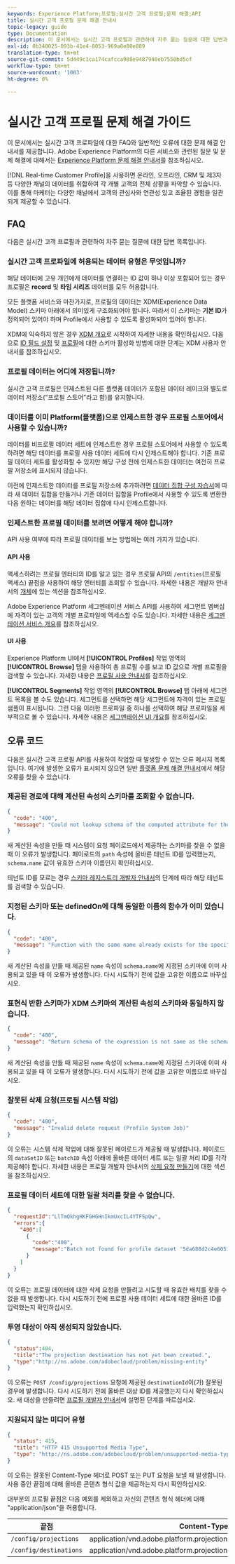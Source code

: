 ```yaml
---
keywords: Experience Platform;프로필;실시간 고객 프로필;문제 해결;API
title: 실시간 고객 프로필 문제 해결 안내서
topic-legacy: guide
type: Documentation
description: 이 문서에서는 실시간 고객 프로필과 관련하여 자주 묻는 질문에 대한 답변과 Adobe Experience Platform을 사용하여 프로필 데이터를 작업할 때 발생하는 오류에 대한 문제 해결 안내서를 제공합니다.
exl-id: 0b340025-093b-41e4-8053-969a8e80e889
translation-type: tm+mt
source-git-commit: 5d449c1ca174cafcca988e9487940eb7550bd5cf
workflow-type: tm+mt
source-wordcount: '1003'
ht-degree: 0%

---
```


# 실시간 고객 프로필 문제 해결 가이드

이 문서에서는 실시간 고객 프로파일에 대한 FAQ와 일반적인 오류에 대한 문제 해결 안내서를 제공합니다. Adobe Experience Platform의 다른 서비스와 관련된 질문 및 문제 해결에 대해서는 [Experience Platform 문제 해결 안내서](../landing/troubleshooting.md)를 참조하십시오.

[!DNL Real-time Customer Profile]을 사용하면 온라인, 오프라인, CRM 및 제3자 등 다양한 채널의 데이터를 취합하여 각 개별 고객의 전체 상황을 파악할 수 있습니다. 이를 통해 마케터는 다양한 채널에서 고객의 관심사와 연관성 있고 조율된 경험을 일관되게 제공할 수 있습니다.

## FAQ

다음은 실시간 고객 프로필과 관련하여 자주 묻는 질문에 대한 답변 목록입니다.

### 실시간 고객 프로파일에 허용되는 데이터 유형은 무엇입니까?

해당 데이터에 고유 개인에게 데이터를 연결하는 ID 값이 하나 이상 포함되어 있는 경우 프로필은 **record** 및 **타임 시리즈** 데이터를 모두 허용합니다.

모든 플랫폼 서비스와 마찬가지로, 프로필의 데이터는 XDM(Experience Data Model) 스키마 아래에서 의미있게 구조화되어야 합니다. 따라서 이 스키마는 **기본 ID**&#x200B;가 정의되어 있어야 하며 Profile에서 사용할 수 있도록 활성화되어 있어야 합니다.

XDM에 익숙하지 않은 경우 [XDM 개요](../xdm/home.md)로 시작하여 자세한 내용을 확인하십시오. 다음으로 [ID 필드 설정](../xdm/tutorials/create-schema-ui.md#identity-field) 및 [프로필](../xdm/tutorials/create-schema-ui.md#profile)에 대한 스키마 활성화 방법에 대한 단계는 XDM 사용자 안내서를 참조하십시오.

### 프로필 데이터는 어디에 저장됩니까?

실시간 고객 프로필은 인제스트된 다른 플랫폼 데이터가 포함된 데이터 레이크와 별도로 데이터 저장소(&quot;프로필 스토어&quot;라고 함)를 유지합니다.

### 데이터를 이미 Platform(플랫폼)으로 인제스트한 경우 프로필 스토어에서 사용할 수 있습니까?

데이터를 비프로필 데이터 세트에 인제스트한 경우 프로필 스토어에서 사용할 수 있도록 하려면 해당 데이터를 프로필 사용 데이터 세트에 다시 인제스트해야 합니다. 기존 프로필 데이터 세트를 활성화할 수 있지만 해당 구성 전에 인제스트한 데이터는 여전히 프로필 저장소에 표시되지 않습니다.

이전에 인제스트한 데이터를 프로필 저장소에 추가하려면 [데이터 집합 구성 자습서](./tutorials/dataset-configuration.md)에 따라 새 데이터 집합을 만들거나 기존 데이터 집합을 Profile에서 사용할 수 있도록 변환한 다음 원하는 데이터를 해당 데이터 집합에 다시 인제스트합니다.

### 인제스트한 프로필 데이터를 보려면 어떻게 해야 합니까?

API 사용 여부에 따라 프로필 데이터를 보는 방법에는 여러 가지가 있습니다.

#### API 사용

액세스하려는 프로필 엔터티의 ID를 알고 있는 경우 프로필 API의 `/entities`(프로필 액세스) 끝점을 사용하여 해당 엔터티를 조회할 수 있습니다. 자세한 내용은 개발자 안내서의 [개체](./api/entities.md)에 있는 섹션을 참조하십시오.

Adobe Experience Platform 세그멘테이션 서비스 API를 사용하여 세그먼트 멤버십에 자격이 있는 고객의 개별 프로파일에 액세스할 수도 있습니다. 자세한 내용은 [세그멘테이션 서비스 개요](../segmentation/home.md)를 참조하십시오.

#### UI 사용

Experience Platform UI에서 **[!UICONTROL Profiles]** 작업 영역의 **[!UICONTROL Browse]** 탭을 사용하여 총 프로필 수를 보고 ID 값으로 개별 프로필을 검색할 수 있습니다. 자세한 내용은 [프로필 사용 안내서](./ui/user-guide.md)를 참조하십시오.

**[!UICONTROL Segments]** 작업 영역의 **[!UICONTROL Browse]** 탭 아래에 세그먼트 목록을 볼 수도 있습니다. 세그먼트를 선택하면 해당 세그먼트에 자격이 있는 프로필 샘플이 표시됩니다. 그런 다음 이러한 프로파일 중 하나를 선택하여 해당 프로파일을 세부적으로 볼 수 있습니다. 자세한 내용은 [세그멘테이션 UI 개요](../segmentation/ui/overview.md)를 참조하십시오.

## 오류 코드

다음은 실시간 고객 프로필 API를 사용하여 작업할 때 발생할 수 있는 오류 메시지 목록입니다. 여기에 발생한 오류가 표시되지 않으면 일반 [플랫폼 문제 해결 안내서](../landing/troubleshooting.md)에서 해당 오류를 찾을 수 있습니다.

### 제공된 경로에 대해 계산된 속성의 스키마를 조회할 수 없습니다.

```json
{
  "code": "400",
  "message": "Could not lookup schema of the computed attribute for the provided path"
}
```

새 계산된 속성을 만들 때 시스템이 요청 페이로드에서 제공하는 스키마를 찾을 수 없을 때 이 오류가 발생합니다. 페이로드의 `path` 속성에 올바른 테넌트 ID를 입력했는지, `schema.name` 값이 유효한 스키마 이름인지 확인하십시오.

테넌트 ID를 모르는 경우 [스키마 레지스트리 개발자 안내서](../xdm/api/getting-started.md)의 단계에 따라 해당 테넌트를 검색할 수 있습니다.

### 지정된 스키마 또는 definedOn에 대해 동일한 이름의 함수가 이미 있습니다.

```json
{
  "code": "400",
  "message": "Function with the same name already exists for the specified schema or definedOn"
}
```

새 계산된 속성을 만들 때 제공된 `name` 속성이 `schema.name`에 지정된 스키마에 이미 사용되고 있을 때 이 오류가 발생합니다. 다시 시도하기 전에 값을 고유한 이름으로 바꾸십시오.

### 표현식 반환 스키마가 XDM 스키마의 계산된 속성의 스키마와 동일하지 않습니다.

```json
{
  "code": "400",
  "message": "Return schema of the expression is not same as the schema of the computed attribute in the XDM schema"
}
```

새 계산된 속성을 만들 때 제공된 `name` 속성이 `schema.name`에 지정된 스키마에 이미 사용되고 있을 때 이 오류가 발생합니다. 다시 시도하기 전에 값을 고유한 이름으로 바꾸십시오.

### 잘못된 삭제 요청(프로필 시스템 작업)

```json
{
  "code": "400",
  "message": "Invalid delete request (Profile System Job)"
}
```

이 오류는 시스템 삭제 작업에 대해 잘못된 페이로드가 제공될 때 발생합니다. 페이로드의 `dataSetID` 또는 `batchID` 속성 아래에 올바른 데이터 세트 또는 일괄 처리 ID를 각각 제공해야 합니다. 자세한 내용은 프로필 개발자 안내서의 [삭제 요청 만들기](./api/profile-system-jobs.md#create-a-delete-request)에 대한 섹션을 참조하십시오.

### 프로필 데이터 세트에 대한 일괄 처리를 찾을 수 없습니다.

```json
{
  "requestId":"LlTmQkhgHKFGHGHnIkmUxcIL4YTFSpQw",
  "errors":{
    "400":[
      {
        "code":"400",
        "message":"Batch not found for profile dataset '5da688d2c4e60518ad25b7b1'"
      }
    ]
  }
}
```

이 오류는 프로필 데이터에 대한 삭제 요청을 만들려고 시도할 때 유효한 배치를 찾을 수 없을 때 발생합니다. 다시 시도하기 전에 프로필 사용 데이터 세트에 대한 올바른 ID를 입력했는지 확인하십시오.

### 투영 대상이 아직 생성되지 않았습니다.

```json
{
  "status":404,
  "title":"The projection destination has not yet been created.",
  "type":"http://ns.adobe.com/adobecloud/problem/missing-entity"
}
```

이 오류는 `POST /config/projections` 요청에 제공된 `destinationId`이(가) 잘못된 경우에 발생합니다. 다시 시도하기 전에 올바른 대상 ID를 제공했는지 다시 확인하십시오. 새 대상을 만들려면 [프로필 개발자 안내서](./api/edge-projections.md#create-a-destination)에 설명된 단계를 따르십시오.

### 지원되지 않는 미디어 유형

```json
{
  "status": 415,
  "title": "HTTP 415 Unsupported Media Type",
  "type": "http://ns.adobe.com/adobecloud/problem/unsupported-media-type"
}
```

이 오류는 잘못된 Content-Type 헤더로 POST 또는 PUT 요청을 보낼 때 발생합니다. 사용 중인 끝점에 대해 올바른 콘텐츠 형식 값을 제공하는지 다시 확인하십시오.

대부분의 프로필 끝점은 다음 예외를 제외하고 자신의 콘텐츠 형식 헤더에 대해 &quot;application/json&quot;을 허용합니다.

| 끝점 | Content-Type |
| --- | --- |
| `/config/projections` | application/vnd.adobe.platform.projectionConfig+json;version=1 |
| `/config/destinations` | application/vnd.adobe.platform.projectionDestination+json;version=1 |
